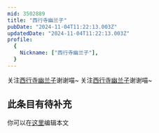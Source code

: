 ```yaml
---
mid: 3502889
title: "西行寺幽兰子"
pubDate: "2024-11-04T11:22:13.003Z"
updatedDate: "2024-11-04T11:22:13.003Z"
profile:
  {
    Nickname: ["西行寺幽兰子"],
  }
---
```


关注[西行寺幽兰子](https://space.bilibili.com/3502889)谢谢喵~ 关注[西行寺幽兰子](https://space.bilibili.com/3502889)谢谢喵~

## 此条目有待补充
你可以在[这里](https://github.com/Yuhanawa/VTuber.ICU-Content/edit/master/v/西行寺幽兰子/index.md)编辑本文
